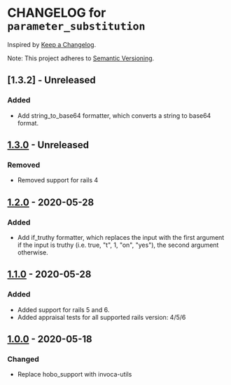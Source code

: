 # CHANGELOG for `parameter_substitution`

Inspired by [Keep a Changelog](https://keepachangelog.com/en/1.0.0/).

Note: This project adheres to [Semantic Versioning](https://semver.org/spec/v2.0.0.html).

## [1.3.2] - Unreleased
### Added
- Add string_to_base64 formatter, which converts a string to base64 format.
## [1.3.0] - Unreleased
### Removed
- Removed support for rails 4

## [1.2.0] - 2020-05-28
### Added
- Add if_truthy formatter, which replaces the input with the first argument if the input is truthy (i.e. true, "t", 1, "on", "yes"), the second argument otherwise.

## [1.1.0] - 2020-05-28
### Added
- Added support for rails 5 and 6.
- Added appraisal tests for all supported rails version: 4/5/6

## [1.0.0] - 2020-05-18
### Changed
- Replace hobo_support with invoca-utils

[1.3.0]: https://github.com/Invoca/parameter_substitution/compare/v1.2.0...v1.3.0
[1.2.0]: https://github.com/Invoca/parameter_substitution/compare/v1.1.0...v1.2.0
[1.1.0]: https://github.com/Invoca/parameter_substitution/compare/v1.0.0...v1.1.0
[1.0.0]: https://github.com/Invoca/parameter_substitution/compare/v0.2.3...v1.0.0
